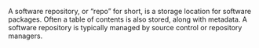 A software repository, or “repo” for short, is a storage location for software packages. Often a table of contents is also stored, along with metadata. A software repository is typically managed by source control or repository managers.